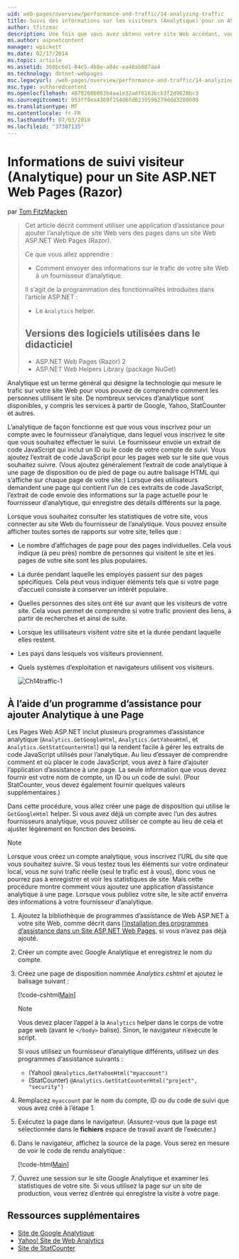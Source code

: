 ```yaml
---
uid: web-pages/overview/performance-and-traffic/14-analyzing-traffic
title: Suivi des informations sur les visiteurs (Analytique) pour un ASP.NET Web Pages (Razor) Site | Microsoft Docs
author: tfitzmac
description: Une fois que vous avez obtenu votre site Web accédant, vous souhaiterez peut-être analyser le trafic de votre site Web.
ms.author: aspnetcontent
manager: wpickett
ms.date: 02/17/2014
ms.topic: article
ms.assetid: 360bc6e1-84c5-4b8e-a84c-ea48ab807aa4
ms.technology: dotnet-webpages
msc.legacyurl: /web-pages/overview/performance-and-traffic/14-analyzing-traffic
msc.type: authoredcontent
ms.openlocfilehash: 48782606083b4aa1e32adf6163bcb3f2d9828bc3
ms.sourcegitcommit: 953ff9ea4369f154d6fd0239599279ddd3280009
ms.translationtype: MT
ms.contentlocale: fr-FR
ms.lasthandoff: 07/03/2018
ms.locfileid: "37387135"
---
```

<a name="tracking-visitor-information-analytics-for-an-aspnet-web-pages-razor-site"></a>Informations de suivi visiteur (Analytique) pour un Site ASP.NET Web Pages (Razor)
====================
par [Tom FitzMacken](https://github.com/tfitzmac)

> Cet article décrit comment utiliser une application d’assistance pour ajouter l’analytique de site Web vers des pages dans un site Web ASP.NET Web Pages (Razor).
> 
> Ce que vous allez apprendre :
> 
> - Comment envoyer des informations sur le trafic de votre site Web à un fournisseur d’analytique.
> 
> Il s’agit de la programmation des fonctionnalités introduites dans l’article ASP.NET :
> 
> - Le `Analytics` helper.
>   
> 
> ## <a name="software-versions-used-in-the-tutorial"></a>Versions des logiciels utilisées dans le didacticiel
> 
> 
> - ASP.NET Web Pages (Razor) 2
> - ASP.NET Web Helpers Library (package NuGet)


Analytique est un terme général qui désigne la technologie qui mesure le trafic sur votre site Web pour vous pouvez de comprendre comment les personnes utilisent le site. De nombreux services d’analytique sont disponibles, y compris les services à partir de Google, Yahoo, StatCounter et autres.

L’analytique de façon fonctionne est que vous vous inscrivez pour un compte avec le fournisseur d’analytique, dans lequel vous inscrivez le site que vous souhaitez effectuer le suivi. Le fournisseur envoie un extrait de code JavaScript qui inclut un ID ou le code de votre compte de suivi. Vous ajoutez l’extrait de code JavaScript pour les pages web sur le site que vous souhaitez suivre. (Vous ajoutez généralement l’extrait de code analytique à une page de disposition ou de pied de page ou autre balisage HTML qui s’affiche sur chaque page de votre site.) Lorsque des utilisateurs demandent une page qui contient l’un de ces extraits de code JavaScript, l’extrait de code envoie des informations sur la page actuelle pour le fournisseur d’analytique, qui enregistre des détails différents sur la page.

Lorsque vous souhaitez consulter les statistiques de votre site, vous connecter au site Web du fournisseur de l’analytique. Vous pouvez ensuite afficher toutes sortes de rapports sur votre site, telles que :

- Le nombre d’affichages de page pour des pages individuelles. Cela vous indique (à peu près) nombre de personnes qui visitent le site et les pages de votre site sont les plus populaires.
- La durée pendant laquelle les employés passent sur des pages spécifiques. Cela peut vous indiquer éléments tels que si votre page d’accueil consiste à conserver un intérêt populaire.
- Quelles personnes des sites ont été sur avant que les visiteurs de votre site. Cela vous permet de comprendre si votre trafic provient des liens, à partir de recherches et ainsi de suite.
- Lorsque les utilisateurs visitent votre site et la durée pendant laquelle elles restent.
- Les pays dans lesquels vos visiteurs proviennent.
- Quels systèmes d’exploitation et navigateurs utilisent vos visiteurs.

    ![Ch14traffic-1](14-analyzing-traffic/_static/image1.jpg)

## <a name="using-a-helper-to-add-analytics-to-a-page"></a>À l’aide d’un programme d’assistance pour ajouter Analytique à une Page

Les Pages Web ASP.NET inclut plusieurs programmes d’assistance analytique (`Analytics.GetGoogleHtml`, `Analytics.GetYahooHtml`, et `Analytics.GetStatCounterHtml`) qui la rendent facile à gérer les extraits de code JavaScript utilisés pour l’analytique. Au lieu d’essayer de comprendre comment et où placer le code JavaScript, vous avez à faire d’ajouter l’application d’assistance à une page. La seule information que vous devez fournir est votre nom de compte, un ID ou un code de suivi. (Pour StatCounter, vous devez également fournir quelques valeurs supplémentaires.)

Dans cette procédure, vous allez créer une page de disposition qui utilise le `GetGoogleHtml` helper. Si vous avez déjà un compte avec l’un des autres fournisseurs analytique, vous pouvez utiliser ce compte au lieu de cela et ajuster légèrement en fonction des besoins.

> [!NOTE]
> Lorsque vous créez un compte analytique, vous inscrivez l’URL du site que vous souhaitez suivre. Si vous testez tous les éléments sur votre ordinateur local, vous ne suivi trafic réelle (seul le trafic est à vous), donc vous ne pourrez pas à enregistrer et voir les statistiques de site. Mais cette procédure montre comment vous ajoutez une application d’assistance analytique à une page. Lorsque vous publiez votre site, le site actif enverra des informations à votre fournisseur d’analytique.


1. Ajoutez la bibliothèque de programmes d’assistance de Web ASP.NET à votre site Web, comme décrit dans [l’installation des programmes d’assistance dans un Site ASP.NET Web Pages](https://go.microsoft.com/fwlink/?LinkId=252372), si vous n’avez pas déjà ajouté.
2. Créer un compte avec Google Analytique et enregistrez le nom du compte.
3. Créez une page de disposition nommée *Analytics.cshtml* et ajoutez le balisage suivant :

    [!code-cshtml[Main](14-analyzing-traffic/samples/sample1.cshtml)]

    > [!NOTE]
    > Vous devez placer l’appel à la `Analytics` helper dans le corps de votre page web (avant le `</body>` balise). Sinon, le navigateur n’exécute le script.

    Si vous utilisez un fournisseur d’analytique différents, utilisez un des programmes d’assistance suivants :

    - (Yahoo) `@Analytics.GetYahooHtml("myaccount")`
    - (StatCounter) `@Analytics.GetStatCounterHtml("project", "security")`
4. Remplacez `myaccount` par le nom du compte, ID ou du code de suivi que vous avez créé à l’étape 1.
5. Exécutez la page dans le navigateur. (Assurez-vous que la page est sélectionnée dans le **fichiers** espace de travail avant de l’exécuter.)
6. Dans le navigateur, affichez la source de la page. Vous serez en mesure de voir le code de rendu analytique :

    [!code-html[Main](14-analyzing-traffic/samples/sample2.html)]
7. Ouvrez une session sur le site Google Analytique et examiner les statistiques de votre site. Si vous utilisez la page sur un site de production, vous verrez d’entrée qui enregistre la visite à votre page.

<a id="Additional_Resources"></a>
## <a name="additional-resources"></a>Ressources supplémentaires

- [Site de Google Analytique](https://www.google.com/analytics/)
- [Yahoo! Site de Web Analytics](http://help.yahoo.com/l/us/yahoo/ywa/)
- [Site de StatCounter](http://statcounter.com/)
